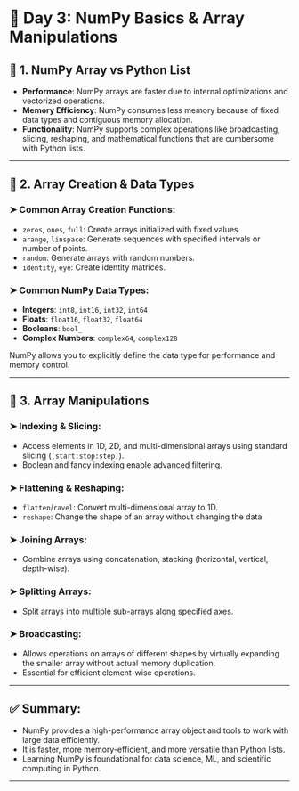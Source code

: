 # 📘 Day 3: NumPy Basics & Array Manipulations

## 🔹 1. NumPy Array vs Python List

- **Performance**: NumPy arrays are faster due to internal optimizations and vectorized operations.
- **Memory Efficiency**: NumPy consumes less memory because of fixed data types and contiguous memory allocation.
- **Functionality**: NumPy supports complex operations like broadcasting, slicing, reshaping, and mathematical functions that are cumbersome with Python lists.

---

## 🔹 2. Array Creation & Data Types

### ➤ Common Array Creation Functions:
- `zeros`, `ones`, `full`: Create arrays initialized with fixed values.
- `arange`, `linspace`: Generate sequences with specified intervals or number of points.
- `random`: Generate arrays with random numbers.
- `identity`, `eye`: Create identity matrices.

### ➤ Common NumPy Data Types:
- **Integers**: `int8`, `int16`, `int32`, `int64`
- **Floats**: `float16`, `float32`, `float64`
- **Booleans**: `bool_`
- **Complex Numbers**: `complex64`, `complex128`

NumPy allows you to explicitly define the data type for performance and memory control.

---

## 🔹 3. Array Manipulations

### ➤ Indexing & Slicing:
- Access elements in 1D, 2D, and multi-dimensional arrays using standard slicing (`[start:stop:step]`).
- Boolean and fancy indexing enable advanced filtering.

### ➤ Flattening & Reshaping:
- `flatten`/`ravel`: Convert multi-dimensional array to 1D.
- `reshape`: Change the shape of an array without changing the data.

### ➤ Joining Arrays:
- Combine arrays using concatenation, stacking (horizontal, vertical, depth-wise).

### ➤ Splitting Arrays:
- Split arrays into multiple sub-arrays along specified axes.

### ➤ Broadcasting:
- Allows operations on arrays of different shapes by virtually expanding the smaller array without actual memory duplication.
- Essential for efficient element-wise operations.

---

## ✅ Summary:

- NumPy provides a high-performance array object and tools to work with large data efficiently.
- It is faster, more memory-efficient, and more versatile than Python lists.
- Learning NumPy is foundational for data science, ML, and scientific computing in Python.

---
